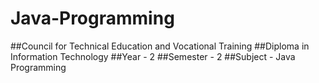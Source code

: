 # Java-Programming
##Council for Technical Education and Vocational Training
##Diploma in Information Technology
##Year - 2
##Semester - 2
##Subject - Java Programming
